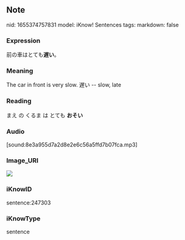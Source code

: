 ## Note
nid: 1655374757831
model: iKnow! Sentences
tags: 
markdown: false

### Expression
前の車はとても<b>遅い</b>。

### Meaning
The car in front is very slow.
遅い -- slow, late

### Reading
まえ の くるま は とても <b>おそい</b>

### Audio
[sound:8e3a955d7a2d8e2e6c56a5ffd7b07fca.mp3]

### Image_URI
<img src="3f83b3126b63b859e265a13466c7e61b.jpg">

### iKnowID
sentence:247303

### iKnowType
sentence
